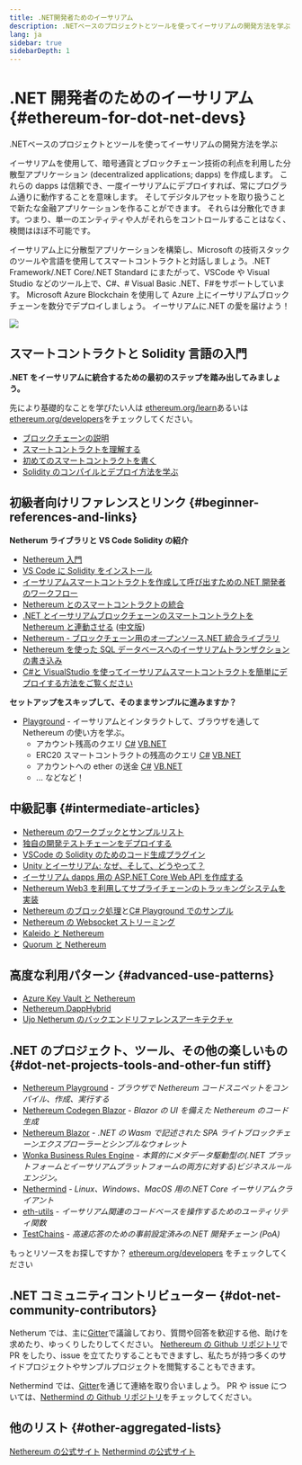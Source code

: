 ```yaml
---
title: .NET開発者ためのイーサリアム
description: .NETベースのプロジェクトとツールを使ってイーサリアムの開発方法を学ぶ
lang: ja
sidebar: true
sidebarDepth: 1
---
```


# .NET 開発者のためのイーサリアム {#ethereum-for-dot-net-devs}

<div class="featured">.NETベースのプロジェクトとツールを使ってイーサリアムの開発方法を学ぶ</div>

イーサリアムを使用して、暗号通貨とブロックチェーン技術の利点を利用した分散型アプリケーション (decentralized applications; dapps) を作成します。 これらの dapps は信頼でき、一度イーサリアムにデプロイすれば、常にプログラム通りに動作することを意味します。 そしてデジタルアセットを取り扱うことで新たな金融アプリケーションを作ることができます。 それらは分散化できます。つまり、単一のエンティティや人がそれらをコントロールすることはなく、検閲はほぼ不可能です。

イーサリアム上に分散型アプリケーションを構築し、Microsoft の技術スタックのツールや言語を使用してスマートコントラクトと対話しましょう。.NET Framework/.NET Core/.NET Standard にまたがって、VSCode や Visual Studio などのツール上で、C#、# Visual Basic .NET、F#をサポートしています。 Microsoft Azure Blockchain を使用して Azure 上にイーサリアムブロックチェーンを数分でデプロイしましょう。 イーサリアムに.NET の愛を届けよう！

<img src="https://raw.githubusercontent.com/Nethereum/Nethereum/master/logos/logo192x192t.png" />

## スマートコントラクトと Solidity 言語の入門

**.NET をイーサリアムに統合するための最初のステップを踏み出してみましょう。**

先により基礎的なことを学びたい人は [ethereum.org/learn](/ja/learn/)あるいは[ethereum.org/developers](/developers/)をチェックしてください。

- [ブロックチェーンの説明](https://kauri.io/article/d55684513211466da7f8cc03987607d5/blockchain-explained)
- [スマートコントラクトを理解する](https://kauri.io/article/e4f66c6079e74a4a9b532148d3158188/ethereum-101-part-5-the-smart-contract)
- [初めてのスマートコントラクトを書く](https://kauri.io/article/124b7db1d0cf4f47b414f8b13c9d66e2/remix-ide-your-first-smart-contract)
- [Solidity のコンパイルとデプロイ方法を学ぶ](https://kauri.io/article/973c5f54c4434bb1b0160cff8c695369/understanding-smart-contract-compilation-and-deployment)

## 初級者向けリファレンスとリンク {#beginner-references-and-links}

**Netherum ライブラリと VS Code Solidity の紹介**

- [Nethereum 入門](https://docs.nethereum.com/en/latest/getting-started/)
- [VS Code に Solidity をインストール](https://marketplace.visualstudio.com/items?itemName=JuanBlanco.solidity)
- [イーサリアムスマートコントラクトを作成して呼び出すための.NET 開発者のワークフロー](https://medium.com/coinmonks/a-net-developers-workflow-for-creating-and-calling-ethereum-smart-contracts-44714f191db2)
- [Nethereum とのスマートコントラクトの統合](https://kauri.io/article/b54334b0695342c1bbe161c4c4467b50/smart-contracts-integration-with-nethereum)
- [.NET とイーサリアムブロックチェーンのスマートコントラクトを Nethereum と連動させる](https://medium.com/my-blockchain-development-daily-journey/interfacing-net-and-ethereum-blockchain-smart-contracts-with-nethereum-2fa3729ac933) ([中文版](https://medium.com/my-blockchain-development-daily-journey/%E4%BD%BF%E7%94%A8nethereum%E9%80%A3%E6%8E%A5-net%E5%92%8C%E4%BB%A5%E5%A4%AA%E7%B6%B2%E5%8D%80%E5%A1%8A%E9%8F%88%E6%99%BA%E8%83%BD%E5%90%88%E7%B4%84-4a96d35ad1e1))
- [Nethereum - ブロックチェーン用のオープンソース.NET 統合ライブラリ](https://kauri.io/article/d15dfd4903f149cdb84b3ce666103b52/v1/nethereum-an-open-source-.net-integration-library-for-blockchain)
- [Nethereum を使った SQL データベースへのイーサリアムトランザクションの書き込み](https://medium.com/coinmonks/writing-ethereum-transactions-to-sql-database-using-nethereum-fd94e0e4fa36)
- [C#と VisualStudio を使ってイーサリアムスマートコントラクトを簡単にデプロイする方法をご覧ください](https://koukia.ca/deploy-ethereum-smart-contracts-using-c-and-visualstudio-5be188ae928c)

**セットアップをスキップして、そのままサンプルに進みますか？**

- [Playground](http://playground.nethereum.com/) - イーサリアムとインタラクトして、ブラウザを通して Nethereum の使い方を学ぶ。
  - アカウント残高のクエリ [C#](http://playground.nethereum.com/csharp/id/1001) [VB.NET](http://playground.nethereum.com/vb/id/2001)
  - ERC20 スマートコントラクトの残高のクエリ [C#](http://playground.nethereum.com/csharp/id/1005) [VB.NET](http://playground.nethereum.com/vb/id/2004)
  - アカウントへの ether の送金 [C#](http://playground.nethereum.com/csharp/id/1003) [VB.NET](http://playground.nethereum.com/vb/id/2003)
  - ... などなど！

## 中級記事 {#intermediate-articles}

- [Nethereum のワークブックとサンプルリスト](http://docs.nethereum.com/en/latest/Nethereum.Workbooks/docs/)
- [独自の開発テストチェーンをデプロイする](https://github.com/Nethereum/Testchains)
- [VSCode の Solidity のためのコード生成プラグイン](https://docs.nethereum.com/en/latest/nethereum-codegen-vscodesolidity/)
- [Unity とイーサリアム: なぜ、そして、どうやって？](https://www.raywenderlich.com/5509-unity-and-ethereum-why-and-how)
- [イーサリアム dapps 用の ASP.NET Core Web API を作成する](https://tech-mint.com/create-asp-net-core-web-api-for-ethereum-dapps/)
- [Nethereum Web3 を利用してサプライチェーンのトラッキングシステムを実装](http://blog.pomiager.com/post/using-nethereum-web3-to-implement-a-supply-chain-traking-system4)
- [Nethereum のブロック処理](https://nethereum.readthedocs.io/en/latest/nethereum-block-processing-detail/)と[C# Playground でのサンプル](http://playground.nethereum.com/csharp/id/1025)
- [Nethereum の Websocket ストリーミング](https://nethereum.readthedocs.io/en/latest/nethereum-subscriptions-streaming/)
- [Kaleido と Nethereum](https://kaleido.io/kaleido-and-nethereum/)
- [Quorum と Nethereum](https://github.com/Nethereum/Nethereum/blob/master/src/Nethereum.Quorum/README.md)

## 高度な利用パターン {#advanced-use-patterns}

- [Azure Key Vault と Nethereum](https://github.com/Azure-Samples/bc-community-samples/tree/master/akv-nethereum)
- [Nethereum.DappHybrid](https://github.com/Nethereum/Nethereum.DappHybrid)
- [Ujo Netherum のバックエンドリファレンスアーキテクチャ](https://docs.nethereum.com/en/latest/nethereum-ujo-backend-sample/)

## .NET のプロジェクト、ツール、その他の楽しいもの{#dot-net-projects-tools-and-other-fun stiff}

- [Nethereum Playground](http://playground.nethereum.com/) - _ブラウザで Nethereum コードスニペットをコンパイル、作成、実行する_
- [Nethereum Codegen Blazor](https://github.com/Nethereum/Nethereum.CodeGen.Blazor) - _Blazor の UI を備えた Nethereum のコード生成_
- [Nethereum Blazor](https://github.com/Nethereum/NethereumBlazor) - _.NET の Wasm で記述された SPA ライトブロックチェーンエクスプローラーとシンプルなウォレット_
- [Wonka Business Rules Engine](https://docs.nethereum.com/en/latest/wonka/) - _本質的にメタデータ駆動型の(.NET プラットフォームとイーサリアムプラットフォームの両方に対する)ビジネスルールエンジン。_
- [Nethermind](https://github.com/NethermindEth/nethermind) - _Linux、Windows、MacOS 用の.NET Core イーサリアムクライアント_
- [eth-utils](https://github.com/ethereum/eth-utils/) - _イーサリアム関連のコードベースを操作するためのユーティリティ関数_
- [TestChains](https://github.com/Nethereum/TestChains) - _高速応答のための事前設定済みの.NET 開発チェーン (PoA)_

もっとリソースをお探しですか？ [ethereum.org/developers](/ja/developers/) をチェックしてください

## .NET コミュニティコントリビューター {#dot-net-community-contributors}

Netherum では、主に[Gitter](https://gitter.im/Nethereum/Nethereum)で議論しており、質問や回答を歓迎する他、助けを求めたり、ゆっくりしたりしてください。 [Nethereum の Github リポジトリ](https://github.com/Nethereum)で PR をしたり、issue を立てたりすることもできますし、私たちが持つ多くのサイドプロジェクトやサンプルプロジェクトを閲覧することもできます。

Nethermind では、[Gitter](https://gitter.im/nethermindeth/nethermind)を通じて連絡を取り合いましょう。 PR や issue については、[Nethermind の Github リポジトリ](https://github.com/NethermindEth/nethermind)をチェックしてください。

## 他のリスト {#other-aggregated-lists}

[Nethereum の公式サイト](https://nethereum.com/) [Nethermind の公式サイト](https://nethermind.io/)
